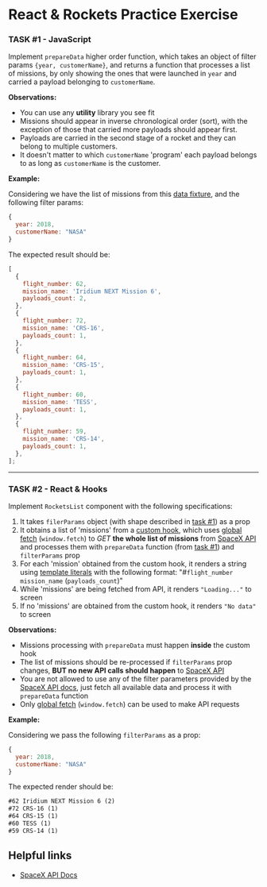 # React & Rockets Practice Exercise

### TASK #1 - JavaScript

Implement `prepareData` higher order function, which takes an object of filter params `{year, customerName}`, and returns a function that processes a list of missions, by only showing the ones that were launched in `year` and carried a payload belonging to `customerName`.

**Observations:**

- You can use any **utility** library you see fit
- Missions should appear in inverse chronological order (sort), with the exception of those that carried more payloads should appear first.
- Payloads are carried in the second stage of a rocket and they can belong to multiple customers.
- It doesn't matter to which `customerName` 'program' each payload belongs to as long as `customerName` is the customer.

**Example:**

Considering we have the list of missions from this [data fixture][data-fixture], and the following filter params:

```js
{
  year: 2018,
  customerName: "NASA"
}
```

The expected result should be:

```js
[
  {
    flight_number: 62,
    mission_name: 'Iridium NEXT Mission 6',
    payloads_count: 2,
  },
  {
    flight_number: 72,
    mission_name: 'CRS-16',
    payloads_count: 1,
  },
  {
    flight_number: 64,
    mission_name: 'CRS-15',
    payloads_count: 1,
  },
  {
    flight_number: 60,
    mission_name: 'TESS',
    payloads_count: 1,
  },
  {
    flight_number: 59,
    mission_name: 'CRS-14',
    payloads_count: 1,
  },
];
```

---

### TASK #2 - React & Hooks

Implement `RocketsList` component with the following specifications:

1. It takes `filerParams` object (with shape described in [task #1][task-1]) as a prop
2. It obtains a list of 'missions' from a [custom hook][custom-hook], which uses [global fetch][global-fetch] (`window.fetch`) to _GET_ **the whole list of missions** from [SpaceX API][spacex-api] and processes them with `prepareData` function (from [task #1][task-1]) and `filterParams` prop
3. For each 'mission' obtained from the custom hook, it renders a string using [template literals][template-literals] with the following format: "#`flight_number` `mission_name` (`payloads_count`)"
4. While 'missions' are being fetched from API, it renders `"Loading..."` to screen
5. If no 'missions' are obtained from the custom hook, it renders `"No data"` to screen

**Observations:**

- Missions processing with `prepareData` must happen **inside** the custom hook
- The list of missions should be re-processed if `filterParams` prop changes, **BUT no new API calls should happen** to [SpaceX API][spacex-api]
- You are not allowed to use any of the filter parameters provided by the [SpaceX API docs][spacex-api-docs], just fetch all available data and process it with `prepareData` function
- Only [global fetch][global-fetch] (`window.fetch`) can be used to make API requests

**Example:**

Considering we pass the following `filterParams` as a prop:

```js
{
  year: 2018,
  customerName: "NASA"
}
```

The expected render should be:

```txt
#62 Iridium NEXT Mission 6 (2)
#72 CRS-16 (1)
#64 CRS-15 (1)
#60 TESS (1)
#59 CRS-14 (1)
```
## Helpful links

- [SpaceX API Docs][spacex-api-docs]

[spacex-api]: https://api.spacexdata.com/v3/launches/past
[spacex-api-docs]: https://docs.spacexdata.com/?version=latest#fce450d6-e064-499a-b88d-34cc22991bcc
[github-collaborators]: https://help.github.com/en/articles/inviting-collaborators-to-a-personal-repository
[task-1]: https://github.com/adjust/react-and-rockets#task-1---javascript
[template-literals]: https://developer.mozilla.org/en-US/docs/Web/JavaScript/Reference/Template_literals
[custom-hook]: https://reactjs.org/docs/hooks-custom.html
[data-fixture]: https://github.com/adjust/react-and-rockets/tree/main/src/tests/__fixtures__/data.json
[adjust-frontend-hiring]: https://github.com/adjust-frontend-hiring
[global-fetch]: https://developer.mozilla.org/en-US/docs/Web/API/fetch
